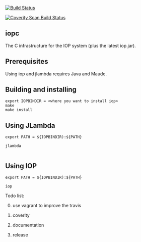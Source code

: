 
[![Build Status](https://travis-ci.org/SRI-CSL/iopc.svg?branch=master)](https://travis-ci.org/SRI-CSL/iopc)

[![Coverity Scan Build Status](https://scan.coverity.com/projects/5280/badge.svg)](https://scan.coverity.com/projects/5280)


## iopc


The C infrastructure for the IOP system (plus the latest iop.jar).

## Prerequisites

Using iop and jlambda requires Java and Maude.

## Building and installing 

```
export IOPBINDIR = <where you want to install iop>
make
make install
```

## Using JLambda

```
export PATH = ${IOPBINDIR):${PATH}

jlambda


```

## Using IOP 

```
export PATH = ${IOPBINDIR):${PATH}

iop

```



Todo list:

0.  use vagrant to improve the travis

1.  coverity

2.  documentation

3.  release







